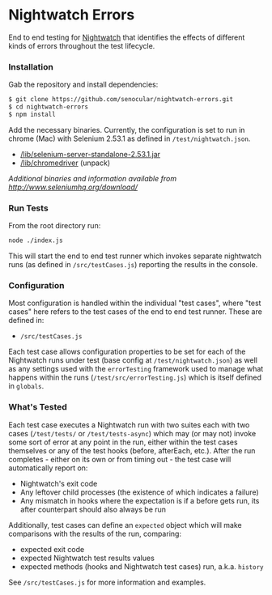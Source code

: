 # Nightwatch Errors

End to end testing for [Nightwatch](http://nightwatchjs.org) that identifies the effects of different kinds of errors throughout the test lifecycle.


### Installation

Gab the repository and install dependencies:

```sh
$ git clone https://github.com/senocular/nightwatch-errors.git
$ cd nightwatch-errors
$ npm install
```

Add the necessary binaries. Currently, the configuration is set to run in chrome (Mac) with Selenium 2.53.1 as defined in `/test/nightwatch.json`.

* [/lib/selenium-server-standalone-2.53.1.jar](http://selenium-release.storage.googleapis.com/2.53/selenium-server-standalone-2.53.1.jar)
* [/lib/chromedriver](http://chromedriver.storage.googleapis.com/2.23/chromedriver_mac64.zip) (unpack)

_Additional binaries and information available from http://www.seleniumhq.org/download/_


### Run Tests

From the root directory run:

```sh
node ./index.js
```

This will start the end to end test runner which invokes separate nightwatch runs (as defined in `/src/testCases.js`) reporting the results in the console.


### Configuration

Most configuration is handled within the individual "test cases", where "test cases" here refers to the test cases of the end to end test runner.  These are defined in:

* `/src/testCases.js`

Each test case allows configuration properties to be set for each of the Nightwatch runs under test (base config at `/test/nightwatch.json`) as well as any settings used with the `errorTesting` framework used to manage what happens within the runs (`/test/src/errorTesting.js`) which is itself defined in `globals`.


### What's Tested

Each test case executes a Nightwatch run with two suites each with two cases (`/test/tests/` or `/test/tests-async`) which may (or may not) invoke some sort of error at any point in the run, either within the test cases themselves or any of the test hooks (before, afterEach, etc.).  After the run completes - either on its own or from timing out - the test case will automatically report on:

* Nightwatch's exit code
* Any leftover child processes (the existence of which indicates a failure)
* Any mismatch in hooks where the expectation is if a before gets run, its after counterpart should also always be run

Additionally, test cases can define an `expected` object which will make comparisons with the results of the run, comparing:

* expected exit code
* expected Nightwatch test results values
* expected methods (hooks and Nightwatch test cases) run, a.k.a. `history`

See `/src/testCases.js` for more information and examples.